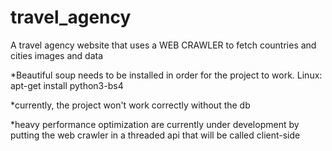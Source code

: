 # travel_agency
A travel agency website that uses a WEB CRAWLER to fetch countries and cities images and data

*Beautiful soup needs to be installed in order for the project to work.
 Linux: apt-get install python3-bs4 

*currently, the project won't work correctly without the db

*heavy performance optimization are currently under development by putting the web crawler in a threaded api
 that will be called client-side
